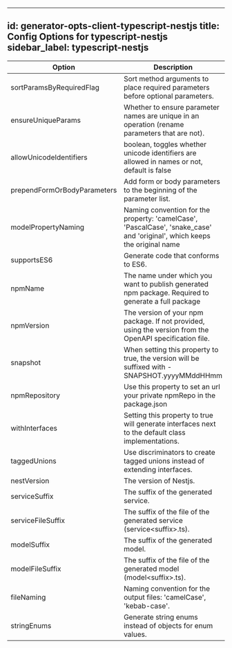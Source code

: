 
---
id: generator-opts-client-typescript-nestjs
title: Config Options for typescript-nestjs
sidebar_label: typescript-nestjs
---

| Option | Description | Values | Default |
| ------ | ----------- | ------ | ------- |
|sortParamsByRequiredFlag|Sort method arguments to place required parameters before optional parameters.| |true|
|ensureUniqueParams|Whether to ensure parameter names are unique in an operation (rename parameters that are not).| |true|
|allowUnicodeIdentifiers|boolean, toggles whether unicode identifiers are allowed in names or not, default is false| |false|
|prependFormOrBodyParameters|Add form or body parameters to the beginning of the parameter list.| |false|
|modelPropertyNaming|Naming convention for the property: 'camelCase', 'PascalCase', 'snake_case' and 'original', which keeps the original name| |camelCase|
|supportsES6|Generate code that conforms to ES6.| |false|
|npmName|The name under which you want to publish generated npm package. Required to generate a full package| |null|
|npmVersion|The version of your npm package. If not provided, using the version from the OpenAPI specification file.| |1.0.0|
|snapshot|When setting this property to true, the version will be suffixed with -SNAPSHOT.yyyyMMddHHmm| |false|
|npmRepository|Use this property to set an url your private npmRepo in the package.json| |null|
|withInterfaces|Setting this property to true will generate interfaces next to the default class implementations.| |false|
|taggedUnions|Use discriminators to create tagged unions instead of extending interfaces.| |false|
|nestVersion|The version of Nestjs.| |6.0.0|
|serviceSuffix|The suffix of the generated service.| |Service|
|serviceFileSuffix|The suffix of the file of the generated service (service&lt;suffix&gt;.ts).| |.service|
|modelSuffix|The suffix of the generated model.| |null|
|modelFileSuffix|The suffix of the file of the generated model (model&lt;suffix&gt;.ts).| |null|
|fileNaming|Naming convention for the output files: 'camelCase', 'kebab-case'.| |camelCase|
|stringEnums|Generate string enums instead of objects for enum values.| |false|
